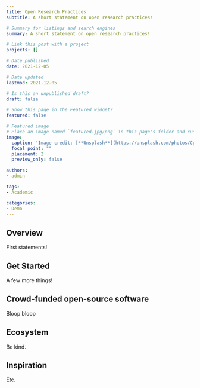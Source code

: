 ```yaml
---
title: Open Research Practices
subtitle: A short statement on open research practices!

# Summary for listings and search engines
summary: A short statement on open research practices!

# Link this post with a project
projects: []

# Date published
date: 2021-12-05

# Date updated
lastmod: 2021-12-05

# Is this an unpublished draft?
draft: false

# Show this page in the Featured widget?
featured: false

# Featured image
# Place an image named `featured.jpg/png` in this page's folder and customize its options here.
image:
  caption: 'Image credit: [**Unsplash**](https://unsplash.com/photos/CpkOjOcXdUY)'
  focal_point: ""
  placement: 2
  preview_only: false

authors:
- admin

tags:
- Academic

categories:
- Demo
---
```


## Overview

First statements!

## Get Started

A few more things!

## Crowd-funded open-source software

Bloop bloop

## Ecosystem

Be kind.

## Inspiration

Etc.


